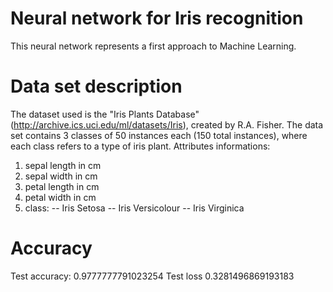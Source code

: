 # Neural network for Iris recognition

This neural network represents a first approach to Machine Learning.

# Data set description

The dataset used is the "Iris Plants Database" (http://archive.ics.uci.edu/ml/datasets/Iris), created by R.A. Fisher.
The data set contains 3 classes of 50 instances each (150 total instances), where each class refers to a type of iris plant. 
Attributes informations:
   1. sepal length in cm
   2. sepal width in cm
   3. petal length in cm
   4. petal width in cm
   5. class: 
      -- Iris Setosa
      -- Iris Versicolour
      -- Iris Virginica

# Accuracy

Test accuracy:  0.9777777791023254 
Test loss       0.3281496869193183
